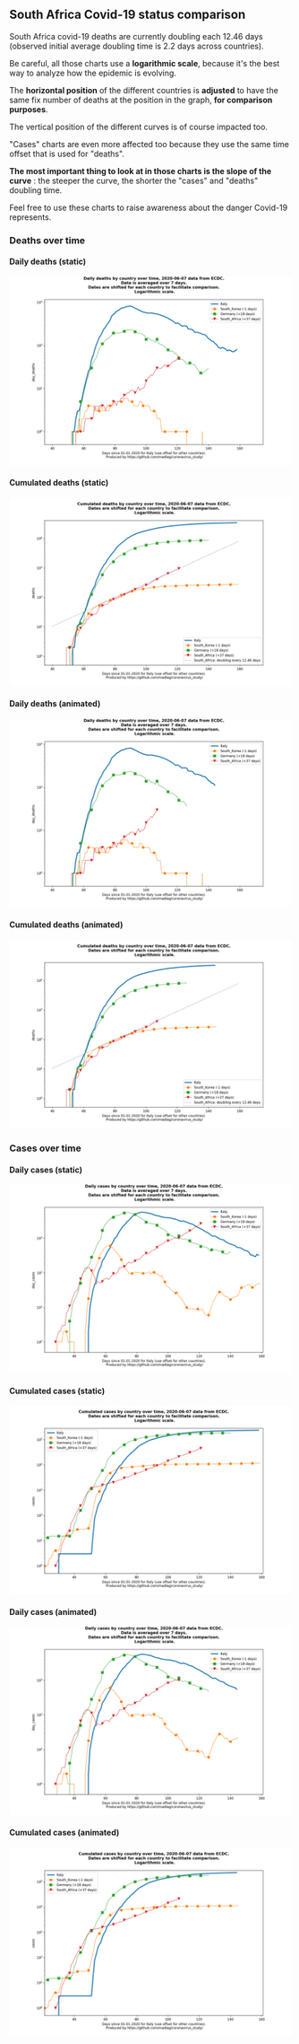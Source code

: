 ## South Africa Covid-19 status comparison 

South Africa covid-19 deaths are currently doubling each 12.46 days (observed initial average doubling time is 2.2 days across countries).



Be careful, all those charts use a **logarithmic scale**, because it's the best way to analyze how the epidemic is evolving.
 
The **horizontal position** of the different countries is **adjusted** to have the same fix number of deaths at the position in the graph, **for comparison purposes**.

The vertical position of the different curves is of course impacted too.

"Cases" charts are even more affected too because they use the same time offset that is used for "deaths".

**The most important thing to look at in those charts is the slope of the curve** : the steeper the curve, the shorter the "cases" and "deaths" doubling time.

Feel free to use these charts to raise awareness about the danger Covid-19 represents. 


 
### Deaths over time
 
#### Daily deaths (static)
![South Africa covid-19 daily deaths static chart](https://raw.githubusercontent.com/madlag/coronavirus_study/master/notebooks/graphs/2020-06-07/countries/South_Africa/2020-06-07_South_Africa_day_deaths.png "South Africa covid-19 day_deaths static chart")   
 
#### Cumulated deaths (static)
![South Africa covid-19 cumulated deaths static chart](https://raw.githubusercontent.com/madlag/coronavirus_study/master/notebooks/graphs/2020-06-07/countries/South_Africa/2020-06-07_South_Africa_deaths.png "South Africa covid-19 deaths static chart")   
 
#### Daily deaths (animated)
![South Africa covid-19 daily deaths animated chart](https://raw.githubusercontent.com/madlag/coronavirus_study/master/notebooks/graphs/2020-06-07/countries/South_Africa/2020-06-07_South_Africa_day_deaths.gif "South Africa covid-19 day_deaths animated chart")   
 
#### Cumulated deaths (animated)
![South Africa covid-19 cumulated deaths animated chart](https://raw.githubusercontent.com/madlag/coronavirus_study/master/notebooks/graphs/2020-06-07/countries/South_Africa/2020-06-07_South_Africa_deaths.gif "South Africa covid-19 deaths animated chart")   

 
### Cases over time
 
#### Daily cases (static)
![South Africa covid-19 daily cases static chart](https://raw.githubusercontent.com/madlag/coronavirus_study/master/notebooks/graphs/2020-06-07/countries/South_Africa/2020-06-07_South_Africa_day_cases.png "South Africa covid-19 day_cases static chart")   
 
#### Cumulated cases (static)
![South Africa covid-19 cumulated cases static chart](https://raw.githubusercontent.com/madlag/coronavirus_study/master/notebooks/graphs/2020-06-07/countries/South_Africa/2020-06-07_South_Africa_cases.png "South Africa covid-19 cases static chart")   
 
#### Daily cases (animated)
![South Africa covid-19 daily cases animated chart](https://raw.githubusercontent.com/madlag/coronavirus_study/master/notebooks/graphs/2020-06-07/countries/South_Africa/2020-06-07_South_Africa_day_cases.gif "South Africa covid-19 day_cases animated chart")   
 
#### Cumulated cases (animated)
![South Africa covid-19 cumulated cases animated chart](https://raw.githubusercontent.com/madlag/coronavirus_study/master/notebooks/graphs/2020-06-07/countries/South_Africa/2020-06-07_South_Africa_cases.gif "South Africa covid-19 cases animated chart")   

